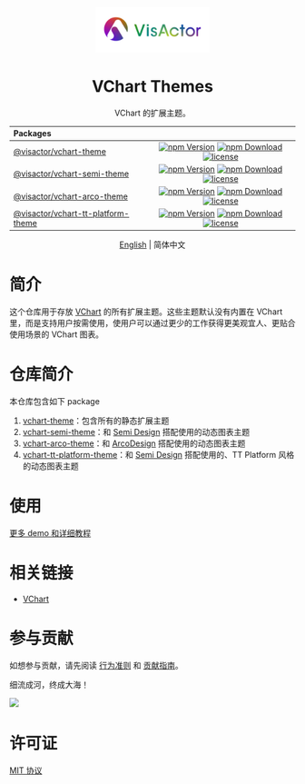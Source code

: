 <div align="center">
  <img alt="VisActor Logo" width="200" src="https://github.com/VisActor/vchart-theme/blob/develop/assets/logo_500_200_vivid.png"/>
</div>

<div align="center">
  <h1>VChart Themes</h1>
</div>

<div align="center">

VChart 的扩展主题。

| Packages                                                                                                                   |                                                                                                                                                                                                                                                                                                                                                                                                                                                           |
| :------------------------------------------------------------------------------------------------------------------------- | :-------------------------------------------------------------------------------------------------------------------------------------------------------------------------------------------------------------------------------------------------------------------------------------------------------------------------------------------------------------------------------------------------------------------------------------------------------: |
| [@visactor/vchart-theme](https://github.com/VisActor/vchart-theme/tree/main/packages/vchart-theme)                         |                               [![npm Version](https://img.shields.io/npm/v/@visactor/vchart-theme.svg)](https://www.npmjs.com/package/@visactor/vchart-theme) [![npm Download](https://img.shields.io/npm/dm/@visactor/vchart-theme.svg)](https://www.npmjs.com/package/@visactor/vchart-theme) [![license](https://img.shields.io/badge/license-MIT-blue.svg)](https://github.com/visactor/vchart-theme/blob/main/LICENSE)                               |
| [@visactor/vchart-semi-theme](https://github.com/VisActor/vchart-theme/tree/main/packages/vchart-semi-theme)               |                  [![npm Version](https://img.shields.io/npm/v/@visactor/vchart-semi-theme.svg)](https://www.npmjs.com/package/@visactor/vchart-semi-theme) [![npm Download](https://img.shields.io/npm/dm/@visactor/vchart-semi-theme.svg)](https://www.npmjs.com/package/@visactor/vchart-semi-theme) [![license](https://img.shields.io/badge/license-MIT-blue.svg)](https://github.com/visactor/vchart-semi-theme/blob/main/LICENSE)                   |
| [@visactor/vchart-arco-theme](https://github.com/VisActor/vchart-theme/tree/main/packages/vchart-arco-theme)               |                  [![npm Version](https://img.shields.io/npm/v/@visactor/vchart-arco-theme.svg)](https://www.npmjs.com/package/@visactor/vchart-arco-theme) [![npm Download](https://img.shields.io/npm/dm/@visactor/vchart-arco-theme.svg)](https://www.npmjs.com/package/@visactor/vchart-arco-theme) [![license](https://img.shields.io/badge/license-MIT-blue.svg)](https://github.com/visactor/vchart-arco-theme/blob/main/LICENSE)                   |
| [@visactor/vchart-tt-platform-theme](https://github.com/VisActor/vchart-theme/tree/main/packages/vchart-tt-platform-theme) | [![npm Version](https://img.shields.io/npm/v/@visactor/vchart-tt-platform-theme.svg)](https://www.npmjs.com/package/@visactor/vchart-tt-platform-theme) [![npm Download](https://img.shields.io/npm/dm/@visactor/vchart-tt-platform-theme.svg)](https://www.npmjs.com/package/@visactor/vchart-tt-platform-theme) [![license](https://img.shields.io/badge/license-MIT-blue.svg)](https://github.com/visactor/vchart-tt-platform-theme/blob/main/LICENSE) |

</div>

<div align="center">

[English](./README.md) | 简体中文

</div>

# 简介

这个仓库用于存放 [VChart](https://github.com/VisActor/VChart) 的所有扩展主题。这些主题默认没有内置在 VChart 里，而是支持用户按需使用，使用户可以通过更少的工作获得更美观宜人、更贴合使用场景的 VChart 图表。

# 仓库简介

本仓库包含如下 package

1. [vchart-theme](https://github.com/VisActor/vchart-theme/tree/develop/packages/vchart-theme)：包含所有的静态扩展主题
2. [vchart-semi-theme](https://github.com/VisActor/vchart-theme/tree/develop/packages/vchart-semi-theme)：和 [Semi Design](https://github.com/DouyinFE/semi-design) 搭配使用的动态图表主题
3. [vchart-arco-theme](https://github.com/VisActor/vchart-theme/tree/develop/packages/vchart-arco-theme)：和 [ArcoDesign](https://github.com/arco-design) 搭配使用的动态图表主题
4. [vchart-tt-platform-theme](https://github.com/VisActor/vchart-theme/tree/develop/packages/vchart-tt-platform-theme)：和 [Semi Design](https://github.com/DouyinFE/semi-design) 搭配使用的、TT Platform 风格的动态图表主题

# 使用

[更多 demo 和详细教程](https://www.visactor.io/vchart/guide/tutorial_docs/Theme/Theme_Extension)

# 相关链接

- [VChart](https://visactor.io/vchart)

# 参与贡献

如想参与贡献，请先阅读 [行为准则](./CODE_OF_CONDUCT.md) 和 [贡献指南](./CONTRIBUTING.zh-CN.md)。

细流成河，终成大海！

<a href="https://github.com/visactor/vchart-theme/graphs/contributors"><img src="https://contrib.rocks/image?repo=visactor/vchart-theme" /></a>

# 许可证

[MIT 协议](./LICENSE)
